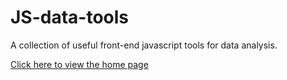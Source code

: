 # JS-data-tools
A collection of useful front-end javascript tools for data analysis.

[Click here to view the home page](https://tomsitter.github.io/js-data-tools/)
